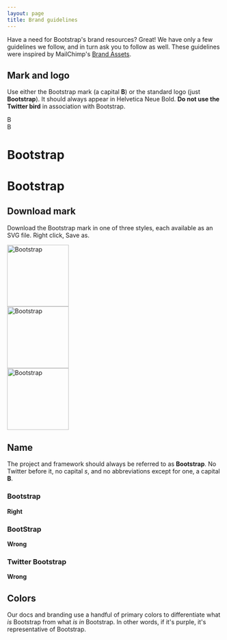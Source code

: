 ```yaml
---
layout: page
title: Brand guidelines
---
```


Have a need for Bootstrap's brand resources? Great! We have only a few guidelines we follow, and in turn ask you to follow as well. These guidelines were inspired by MailChimp's [Brand Assets](http://mailchimp.com/about/brand-assets/).

## Mark and logo

Use either the Bootstrap mark (a capital **B**) or the standard logo (just **Bootstrap**). It should always appear in Helvetica Neue Bold. **Do not use the Twitter bird** in association with Bootstrap.

<div class="bs-brand-logos">
  <div class="bs-brand-item">
    <div class="bs-docs-booticon bs-docs-booticon-lg">B</div>
  </div>
  <div class="bs-brand-item inverse">
    <div class="bs-docs-booticon bs-docs-booticon-lg bs-docs-booticon-inverse">B</div>
  </div>
</div>
<div class="bs-brand-logos">
  <div class="bs-brand-item">
    <h1>Bootstrap</h1>
  </div>
  <div class="bs-brand-item inverse">
    <h1>Bootstrap</h1>
  </div>
</div>

## Download mark

Download the Bootstrap mark in one of three styles, each available as an SVG file. Right click, Save as.

<div class="bs-brand-logos">
  <div class="bs-brand-item">
    <img class="svg" src="{{ site.baseurl }}/assets/brand/bootstrap-solid.svg" alt="Bootstrap" width="144" height="144">
  </div>
  <div class="bs-brand-item inverse">
    <img class="svg" src="{{ site.baseurl }}/assets/brand/bootstrap-outline.svg" alt="Bootstrap" width="144" height="144">
  </div>
  <div class="bs-brand-item inverse">
    <img class="svg" src="{{ site.baseurl }}/assets/brand/bootstrap-punchout.svg" alt="Bootstrap" width="144" height="144">
  </div>
</div>

## Name

The project and framework should always be referred to as **Bootstrap**. No Twitter before it, no capital _s_, and no abbreviations except for one, a capital **B**.

<div class="bs-brand-logos">
  <div class="bs-brand-item">
    <h3>Bootstrap</h3>
    <strong class="text-success">Right</strong>
  </div>
  <div class="bs-brand-item">
    <h3 class="text-muted">BootStrap</h3>
    <strong class="text-warning">Wrong</strong>
  </div>
  <div class="bs-brand-item">
    <h3 class="text-muted">Twitter Bootstrap</h3>
    <strong class="text-warning">Wrong</strong>
  </div>
</div>

## Colors

Our docs and branding use a handful of primary colors to differentiate what *is* Bootstrap from what *is in* Bootstrap. In other words, if it's purple, it's representative of Bootstrap.

<div class="bs-brand">
  <div class="color-swatches">
    <div class="color-swatch bs-purple"></div>
    <div class="color-swatch bs-purple-light"></div>
    <div class="color-swatch bs-purple-lighter"></div>
    <div class="color-swatch bs-gray"></div>
  </div>
</div>
